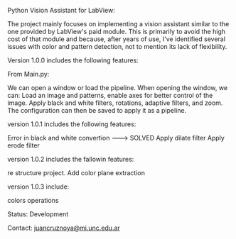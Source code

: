 Python Vision Assistant for LabView:

The project mainly focuses on implementing a vision assistant similar to the one provided by LabView's paid module. This is primarily to avoid the high cost of that module and because, after years of use, I've identified several issues with color and pattern detection, not to mention its lack of flexibility.

Version 1.0.0 includes the following features:

From Main.py:

We can open a window or load the pipeline. When opening the window, we can:
Load an image and patterns, enable axes for better control of the image.
Apply black and white filters, rotations, adaptive filters, and zoom.
The configuration can then be saved to apply it as a pipeline.

version 1.0.1 includes the following features:

Error in black and white convertion ---> SOLVED
Apply dilate filter
Apply erode filter

version 1.0.2 includes the fallowin features:

re structure project. Add color plane extraction

version 1.0.3 include:

colors operations

Status: Development

Contact: juancruznoya@mi.unc.edu.ar
